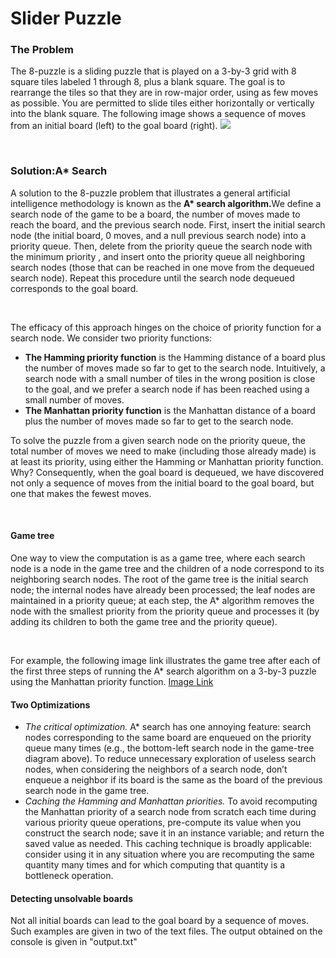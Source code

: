 <h1>Slider Puzzle</h1>
<h3>The Problem</h3>
<p>The 8-puzzle is a sliding puzzle that is played on a 3-by-3 grid with 8 square tiles labeled 1 through 8, plus a blank square. The goal is to rearrange the tiles so
that they are in row-major order, using as few moves as possible. You are permitted to slide tiles either horizontally or vertically into the blank square. The 
 following image shows a sequence of moves from an initial board (left) to the goal board (right).
 <img src="https://coursera.cs.princeton.edu/algs4/assignments/8puzzle/4moves.png"></p></br>
 <h3>Solution:A* Search</h3>
 <p>A solution to the 8-puzzle problem that illustrates a general artificial intelligence methodology is known as the <b>A* search algorithm.</b>We define a search 
  node of the game to be a board, the number of moves made to reach the board, and the previous search node. First, insert the initial search node 
 (the initial board, 0 moves, and a null previous search node) into a priority queue. Then, delete from the priority queue the search node with the minimum priority
 , and insert onto the priority queue all neighboring search nodes (those that can be reached in one move from the dequeued search node). Repeat this procedure until
  the search node dequeued corresponds to the goal board. </p></br>
 <p> The efficacy of this approach hinges on the choice of priority function for a search node. We consider two priority functions: <p>
  <ul>
   <li><b>The Hamming priority function</b> is the Hamming distance of a board plus the number of moves made so far to get to the search node. Intuitively, a search node
      with a small number of tiles in the wrong position is close to the goal, and we prefer a search node if has been reached using a small number of moves. </li>
   <li><b>The Manhattan priority function</b> is the Manhattan distance of a board plus the number of moves made so far to get to the search node. </li>
  </ul>
  <p>To solve the puzzle from a given search node on the priority queue, the total number of moves we need to make (including those already made) is at least its
  priority, using either the Hamming or Manhattan priority function. Why? Consequently, when the goal board is dequeued, we have discovered not only a sequence 
  of moves from the initial board to the goal board, but one that makes the fewest moves. </p></br>
  <h4>Game tree</h3>
  <p>One way to view the computation is as a game tree, where each search node is a node in the game tree and the children of a node correspond to its neighboring 
  search nodes. The root of the game tree is the initial search node; the internal nodes have already been processed; the leaf nodes are maintained in a priority 
  queue; at each step, the A* algorithm removes the node with the smallest priority from the priority queue and processes it (by adding its children to both the 
  game tree and the priority queue). </p></br>
  <p>For example, the following image link illustrates the game tree after each of the first three steps of running the A* search algorithm on a 3-by-3 puzzle using 
  the Manhattan priority function. <a href="https://coursera.cs.princeton.edu/algs4/assignments/8puzzle/game-tree.png">Image Link</a></p>
  <h4>Two Optimizations</h4>
  <ul>
  <li><i>The critical optimization.</i> A* search has one annoying feature: search nodes corresponding to the same board are enqueued on the priority queue many
  times (e.g., the bottom-left search node in the game-tree diagram above). To reduce unnecessary exploration of useless search nodes, when considering the 
  neighbors of a search node, don’t enqueue a neighbor if its board is the same as the board of the previous search node in the game tree.</li>
  <li><i>Caching the Hamming and Manhattan priorities.</i> To avoid recomputing the Manhattan priority of a search node from scratch each time during various 
  priority queue operations, pre-compute its value when you construct the search node; save it in an instance variable; and return the saved value as needed. 
  This caching technique is broadly applicable: consider using it in any situation where you are recomputing the same quantity many times and for which computing
    that quantity is a bottleneck operation. </li>
  </ul>
  <h4>Detecting unsolvable boards</h4>
  <p>Not all initial boards can lead to the goal board by a sequence of moves. Such examples are given in two of the text files. The output obtained on the console
  is given in "output.txt"</p>
  




